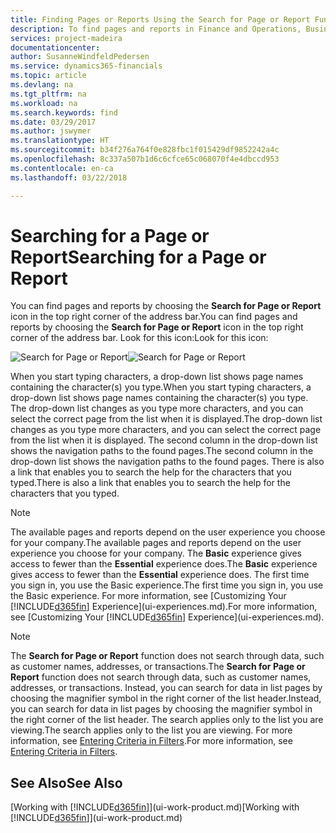 ```yaml
---
title: Finding Pages or Reports Using the Search for Page or Report Function | Microsoft Docs
description: To find pages and reports in Finance and Operations, Business edition , you can use the Search for Page or Report feature.
services: project-madeira
documentationcenter: 
author: SusanneWindfeldPedersen
ms.service: dynamics365-financials
ms.topic: article
ms.devlang: na
ms.tgt_pltfrm: na
ms.workload: na
ms.search.keywords: find
ms.date: 03/29/2017
ms.author: jswymer
ms.translationtype: HT
ms.sourcegitcommit: b34f276a764f0e828fbc1f015429df9852242a4c
ms.openlocfilehash: 8c337a507b1d6c6cfce65c068070f4e4dbccd953
ms.contentlocale: en-ca
ms.lasthandoff: 03/22/2018

---
```

# <a name="searching-for-a-page-or-report"></a><span data-ttu-id="3e3c9-103">Searching for a Page or Report</span><span class="sxs-lookup"><span data-stu-id="3e3c9-103">Searching for a Page or Report</span></span>
<span data-ttu-id="3e3c9-104">You can find pages and reports by choosing the **Search for Page or Report** icon in the top right corner of the address bar.</span><span class="sxs-lookup"><span data-stu-id="3e3c9-104">You can find pages and reports by choosing the **Search for Page or Report** icon in the top right corner of the address bar.</span></span> <span data-ttu-id="3e3c9-105">Look for this icon:</span><span class="sxs-lookup"><span data-stu-id="3e3c9-105">Look for this icon:</span></span>

<span data-ttu-id="3e3c9-106">![Search for Page or Report](media/ui-search/search.png "Search for Page or Report")</span><span class="sxs-lookup"><span data-stu-id="3e3c9-106">![Search for Page or Report](media/ui-search/search.png "Search for Page or Report")</span></span>

<span data-ttu-id="3e3c9-107">When you start typing characters, a drop-down list shows page names containing the character(s) you type.</span><span class="sxs-lookup"><span data-stu-id="3e3c9-107">When you start typing characters, a drop-down list shows page names containing the character(s) you type.</span></span> <span data-ttu-id="3e3c9-108">The drop-down list changes as you type more characters, and you can select the correct page from the list when it is displayed.</span><span class="sxs-lookup"><span data-stu-id="3e3c9-108">The drop-down list changes as you type more characters, and you can select the correct page from the list when it is displayed.</span></span> <span data-ttu-id="3e3c9-109">The second column in the drop-down list shows the navigation paths to the found pages.</span><span class="sxs-lookup"><span data-stu-id="3e3c9-109">The second column in the drop-down list shows the navigation paths to the found pages.</span></span> <span data-ttu-id="3e3c9-110">There is also a link that enables you to search the help for the characters that you typed.</span><span class="sxs-lookup"><span data-stu-id="3e3c9-110">There is also a link that enables you to search the help for the characters that you typed.</span></span>

> [!NOTE]  
>   <span data-ttu-id="3e3c9-111">The available pages and reports depend on the user experience you choose for your company.</span><span class="sxs-lookup"><span data-stu-id="3e3c9-111">The available pages and reports depend on the user experience you choose for your company.</span></span> <span data-ttu-id="3e3c9-112">The **Basic** experience gives access to fewer than the **Essential** experience does.</span><span class="sxs-lookup"><span data-stu-id="3e3c9-112">The **Basic** experience gives access to fewer than the **Essential** experience does.</span></span> <span data-ttu-id="3e3c9-113">The first time you sign in, you use the Basic experience.</span><span class="sxs-lookup"><span data-stu-id="3e3c9-113">The first time you sign in, you use the Basic experience.</span></span> <span data-ttu-id="3e3c9-114">For more information, see [Customizing Your  [!INCLUDE[d365fin](includes/d365fin_md.md)] Experience](ui-experiences.md).</span><span class="sxs-lookup"><span data-stu-id="3e3c9-114">For more information, see [Customizing Your  [!INCLUDE[d365fin](includes/d365fin_md.md)] Experience](ui-experiences.md).</span></span>

> [!NOTE]  
>   <span data-ttu-id="3e3c9-115">The **Search for Page or Report** function does not search through data, such as customer names, addresses, or transactions.</span><span class="sxs-lookup"><span data-stu-id="3e3c9-115">The **Search for Page or Report** function does not search through data, such as customer names, addresses, or transactions.</span></span> <span data-ttu-id="3e3c9-116">Instead, you can search for data in list pages by choosing the magnifier symbol in the right corner of the list header.</span><span class="sxs-lookup"><span data-stu-id="3e3c9-116">Instead, you can search for data in list pages by choosing the magnifier symbol in the right corner of the list header.</span></span> <span data-ttu-id="3e3c9-117">The search applies only to the list you are viewing.</span><span class="sxs-lookup"><span data-stu-id="3e3c9-117">The search applies only to the list you are viewing.</span></span> <span data-ttu-id="3e3c9-118">For more information, see [Entering Criteria in Filters](ui-enter-criteria-filters.md).</span><span class="sxs-lookup"><span data-stu-id="3e3c9-118">For more information, see [Entering Criteria in Filters](ui-enter-criteria-filters.md).</span></span>

## <a name="see-also"></a><span data-ttu-id="3e3c9-119">See Also</span><span class="sxs-lookup"><span data-stu-id="3e3c9-119">See Also</span></span>
<span data-ttu-id="3e3c9-120">[Working with [!INCLUDE[d365fin](includes/d365fin_md.md)]](ui-work-product.md)</span><span class="sxs-lookup"><span data-stu-id="3e3c9-120">[Working with [!INCLUDE[d365fin](includes/d365fin_md.md)]](ui-work-product.md)</span></span>

